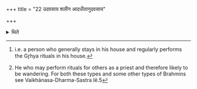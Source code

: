 +++
title = "22 उदवसाय शलीन आदधीतानुदवसाय"

+++

<details><summary>थिते</summary>

22. A performer staying in the house[^1] should establish fires after having gone out of the house, a wanderer[^2] should establish fires without going away.  


[^1]: i.e. a person who generally stays in his house and regularly performs the Gr̥hya rituals in his house.

[^2]: He who may perform rituals for others as a priest and therefore likely to be wandering. For both these types and some other types
of Brahmins see Vaikhānasa-Dharma-Sastra Iē.5
</details>
